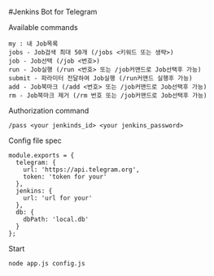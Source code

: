 #Jenkins Bot for Telegram

Available commands
```
my : 내 Job목록
jobs - Job검색 최대 50개 (/jobs <키워드 또는 생략>)
job - Job선택 (/job <번호>)
run - Job실행 (/run <번호> 또는 /job커맨드로 Job선택후 가능)
submit - 파라미터 전달하여 Job실행 (/run커맨드 실행후 가능)
add - Job북마크 (/add <번호> 또는 /job커맨드로 Job선택후 가능)
rm - Job북마크 제거 (/rm 번호 또는 /job커맨드로 Job선택후 가능)
```

Authorization command
```
/pass <your jenkinds_id> <your jenkins_password>
```

Config file spec
```
module.exports = {
  telegram: {
    url: 'https://api.telegram.org',
    token: 'token for your'
  },
  jenkins: {
    url: 'url for your'
  },
  db: {
    dbPath: 'local.db'
  }
};
```

Start
```
node app.js config.js
```


